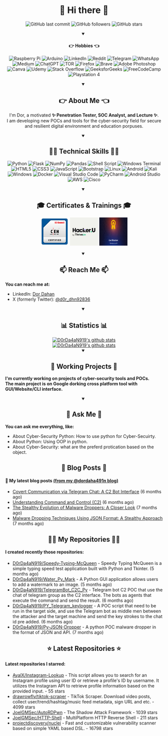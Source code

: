 
<h1 align="center">👋 Hi there 👋</h1>

<div id="TagsGithub" align="center">
    <p id="badgesTagsGithub">
        <img src="https://img.shields.io/github/last-commit/D0rDa4aN919/D0rDa4aN919?label=updated" alt="GitHub last commit">
        <img src="https://img.shields.io/github/followers/D0rDa4aN919?label=GitHub%20followers" alt="GitHub followers">
        <img src="https://img.shields.io/github/stars/D0rDa4aN919?label=GitHub%20stars" alt="GitHub stars">
    </p>
</div>

<div id="love" align="center">
    <details open>
        <summary><h4 align="center">👉 Hobbies 👈</h4></summary>
        <p id="badgeslove">
            <img src="https://img.shields.io/badge/-RaspberryPi-C51A4A?style=for-the-badge&logo=Raspberry-Pi" alt="Raspberry Pi">
            <img src="https://img.shields.io/badge/-Arduino-00979D?style=for-the-badge&logo=Arduino&logoColor=white" alt="Arduino">
            <img src="https://img.shields.io/badge/linkedin-%230077B5.svg?style=for-the-badge&logo=linkedin&logoColor=white" alt="LinkedIn">
            <img src="https://img.shields.io/badge/Reddit-%23FF4500.svg?style=for-the-badge&logo=Reddit&logoColor=white" alt="Reddit">
            <img src="https://img.shields.io/badge/Telegram-2CA5E0?style=for-the-badge&logo=telegram&logoColor=white" alt="Telegram">
            <img src="https://img.shields.io/badge/WhatsApp-25D366?style=for-the-badge&logo=whatsapp&logoColor=white" alt="WhatsApp">
            <img src="https://img.shields.io/badge/Brave-FB542B?style=for-the-badge&logo=Brave&logoColor=white" alt="Medium">
            <img src="https://img.shields.io/badge/chatGPT-74aa9c?style=for-the-badge&logo=openai&logoColor=white" alt="ChatGPT">
            <img src="https://img.shields.io/badge/tor-%237E4798.svg?style=for-the-badge&logo=tor-project&logoColor=white" alt="TOR">
            <img src="https://img.shields.io/badge/Firefox-FF7139?style=for-the-badge&logo=Firefox-Browser&logoColor=white" alt="Firefox">
            <img src="https://img.shields.io/badge/Brave-FB542B?style=for-the-badge&logo=Brave&logoColor=white" alt="Brave">
            <img src="https://img.shields.io/badge/adobe%20photoshop-%2331A8FF.svg?style=for-the-badge&logo=adobe%20photoshop&logoColor=white" alt="Adobe Photoshop">
            <img src="https://img.shields.io/badge/Canva-%2300C4CC.svg?style=for-the-badge&logo=Canva&logoColor=white" alt="Canva">
            <img src="https://img.shields.io/badge/Kali-268BEE?style=for-the-badge&logo=kalilinux&logoColor=white" alt="Udemy">
            <img src="https://img.shields.io/badge/-Stackoverflow-FE7A16?style=for-the-badge&logo=stack-overflow&logoColor=white" alt="Stack Overflow">
            <img src="https://img.shields.io/badge/GeeksforGeeks-gray?style=for-the-badge&logo=geeksforgeeks&logoColor=35914c" alt="GeeksforGeeks">
            <img src="https://img.shields.io/badge/Freecodecamp-%23123.svg?&style=for-the-badge&logo=freecodecamp&logoColor=green" alt="FreeCodeCamp">
            <img src="https://img.shields.io/badge/Playstation%204-003791?style=for-the-badge&logo=playstation-4&logoColor=white" alt="Playstation 4">
        </p>
    </details>
</div>

<div id="about_me" align="center">
    <details open>
    <summary><h2 align="center">👉 About Me 👈</h2></summary>
    <p id="badgesTagsLang">I'm Dor, a motivated <b>✨ Penetration Tester, SOC Analyst, and Lecture ✨</b>.<br>
    I am developing new POCs and tools for the cyber-security field for secure and resilient digital environment and education porpuses.
    </p>
    </details>
</div>

<div id="techskill" align="center">
    <details open>
        <summary><h2>🧑‍💻 Technical Skills 🧑‍💻</h2></summary>
        <p id="TechnicalSkill">
            <img src="https://img.shields.io/badge/python-3670A0?style=for-the-badge&logo=python&logoColor=ffdd54" alt="Python">
            <img src="https://img.shields.io/badge/flask-%23000.svg?style=for-the-badge&logo=flask&logoColor=white" alt="Flask">
            <img src="https://img.shields.io/badge/numpy-%23013243.svg?style=for-the-badge&logo=numpy&logoColor=white" alt="NumPy">
            <img src="https://img.shields.io/badge/pandas-%23150458.svg?style=for-the-badge&logo=pandas&logoColor=white" alt="Pandas">
            <img src="https://img.shields.io/badge/shell_script-%23121011.svg?style=for-the-badge&logo=gnu-bash&logoColor=white" alt="Shell Script">
            <img src="https://img.shields.io/badge/Windows%20Terminal-%234D4D4D.svg?style=for-the-badge&logo=windows-terminal&logoColor=white" alt="Windows Terminal">
            <img src="https://img.shields.io/badge/html5-%23E34F26.svg?style=for-the-badge&logo=html5&logoColor=white" alt="HTML5">
            <img src="https://img.shields.io/badge/css3-%231572B6.svg?style=for-the-badge&logo=css3&logoColor=white" alt="CSS3">
            <img src="https://img.shields.io/badge/javascript-%23323330.svg?style=for-the-badge&logo=javascript&logoColor=%23F7DF1E" alt="JavaScript">
            <img src="https://img.shields.io/badge/bootstrap-%238511FA.svg?style=for-the-badge&logo=bootstrap&logoColor=whiteaa" alt="Bootstrap">
            <img src="https://img.shields.io/badge/Linux-FCC624?style=for-the-badge&logo=linux&logoColor=black" alt="Linux">
            <img src="https://img.shields.io/badge/Android-3DDC84?style=for-the-badge&logo=android&logoColor=white" alt="Android">
            <img src="https://img.shields.io/badge/-KUbuntu-%230079C1?style=for-the-badge&logo=kubuntu&logoColor=white" alt="Kali">
            <img src="https://img.shields.io/badge/Windows-0078D6?style=for-the-badge&logo=windows&logoColor=white" alt="Windows">
            <img src="https://img.shields.io/badge/docker-%230db7ed.svg?style=for-the-badge&logo=docker&logoColor=white" alt="Docker">
            <img src="https://img.shields.io/badge/Visual%20Studio%20Code-0078d7.svg?style=for-the-badge&logo=visual-studio-code&logoColor=white" alt="Visual Studio Code">
            <img src="https://img.shields.io/badge/pycharm-143?style=for-the-badge&logo=pycharm&logoColor=black&color=black&labelColor=green" alt="PyCharm">
            <img src="https://img.shields.io/badge/Android%20Studio-3DDC84.svg?style=for-the-badge&logo=android-studio&logoColor=white" alt="Android Studio">
            <img src="https://img.shields.io/badge/AWS-%23FF9900.svg?style=for-the-badge&logo=amazon-aws&logoColor=white" alt="AWS">
            <img src="https://img.shields.io/badge/cisco-%23049fd9.svg?style=for-the-badge&logo=cisco&logoColor=black" alt="Cisco">
        </p>
    </details>
</div>

<div id="certificates_div" align="center">
    <details open>
        <summary align="center"><h2 align="center">🎓 Certificates & Trainings 🎓</h2></summary>
        <p id="certificates">
            <a href="https://aspen.eccouncil.org/Home" target="_blank"><img src="/assets/badges/ceh_logo.png" alt="Certified Ethical Hacker (CEH)" width="90px" height="90px"></a>
            <a href="https://aspen.eccouncil.org/Home" target="_blank"><img src="/assets/badges/HACKERU.png" alt="HackerU Theoretical Certificate" width="90px" height="90px"></a>
            <a href="https://aspen.eccouncil.org/Home" target="_blank"><img src="/assets/badges/TAPT.png" alt="ThriveDx Arena Penetration Tester Practical Certificate (TAPT)" width="90px" height="90px"></a>
        </p>
    </details>
</div>

<div id="reach_me">
    <details open>
        <summary align="center"><h2 align="center">📫 Reach Me 📫</h2></summary>
        <p><b>You can reach me at:</b>
        <ul>
            <li> LinkedIn: <a href="https://www.linkedin.com/in/dor-dahan-b44655154/" target="_blank">Dor Dahan</a></li>
            <li> X (formerly Twitter): <a href="https://twitter.com/d0r_dhn92836" target="_blank">@d0r_dhn92836</a></li>
        </ul>
        </p>
    </details>
</div>

<div id="statistics_div" align="center">
    <details open>
        <summary align="center"><h2 align="center">📊 Statistics 📊</h2></summary>
            <a href="https://github-readme-stats.vercel.app/api?username=D0rDa4aN919&show_icons=true&theme=cobalt" target="_blank"><img src="https://github-readme-stats.vercel.app/api?username=D0rDa4aN919&show_icons=true&theme=radical" alt="D0rDa4aN919's github stats"></a><br>
            <a href="https://github-readme-stats.vercel.app/api/top-langs/?username=D0rDa4aN919&layout=compact" target="_blank"><img src="https://github-readme-stats.vercel.app/api/top-langs/?username=D0rDa4aN919&layout=compact" alt="D0rDa4aN919's github stats"></a>
    </details>
</div>

<div id="working_repositories" >
    <details open>
        <summary align="center"><h2 align="center">👷 Working Projects 👷</h2></summary>
        <p id="workingrepositories"><b>
        I'm currently working on projects of cyber-security tools and POCs.<br>
        The main project is on Google dorking cross platform tool with GUI/Website/CLI interface.
        </b></p>
    </details>
</div>


<div id="ask_me">
    <details open>
        <summary align="center"><h2 align="center">💬 Ask Me 💬</h2></summary>
        <p id="askMe"><b>You can ask me everything, like:</b></p>
        <ul>
            <li>About Cyber-Security Python: How to use python for Cyber-Secuirty.</li>
            <li>About Python: Using OOP in python.</li>
            <li>About Cyber-Security: what are the preferd protication based on the object.</li>
        </ul>
    </details>
</div>


<h2 align="center">📖 Blog Posts 📖</h2>


#### 📖 My latest blog posts [(from my @dordaha491n blog)](https://medium.com/@dordaha491n)
- [Covert Communication via Telegram Chat: A C2 Bot Interface](https://medium.com/@dordaha491n/covert-communication-via-telegram-chat-a-c2c-bot-interface-924effbc659e?source=rss-f059f1677bb7------2) (6 months ago)
- [Understanding Command and Control (C2)](https://medium.com/@dordaha491n/understanding-command-and-control-c2c-57cdc78a5216?source=rss-f059f1677bb7------2) (6 months ago)
- [The Stealthy Evolution of Malware Droppers: A Closer Look](https://medium.com/@dordaha491n/the-stealthy-evolution-of-malware-droppers-a-closer-look-cb269722d887?source=rss-f059f1677bb7------2) (7 months ago)
- [Malware Dropping Techniques Using JSON Format: A Stealthy Approach](https://medium.com/@dordaha491n/malware-dropping-techniques-using-json-format-a-stealthy-approach-afbf8c00023d?source=rss-f059f1677bb7------2) (7 months ago)


<h2 align="center">👨‍💻 My Repositories 👨‍💻</h2>


#### I created recently those repositories:

- [D0rDa4aN919/Speedy-Typing-McQueen](https://github.com/D0rDa4aN919/Speedy-Typing-McQueen) - Speedy Typing McQueen is a simple typing speed test application built with Python and Tkinter. (5 months ago)
- [D0rDa4aN919/Water_Py_Mark](https://github.com/D0rDa4aN919/Water_Py_Mark) - A Python GUI application allows users to add a watermark to an image. (5 months ago)
- [D0rDa4aN919/TelegramBot_C2C_Py](https://github.com/D0rDa4aN919/TelegramBot_C2C_Py) - Telegram bot C2 POC that use the chat of telegram group as the C2 interface. The bots as agents that execute the command and send the result. (6 months ago)
- [D0rDa4aN919/PY_Telegram_keylogger](https://github.com/D0rDa4aN919/PY_Telegram_keylogger) - A POC script that need to be run in the target side, and use the Telegram bot as middle men between the attacker and the target machine and send the key strokes to the chat id pre added. (6 months ago)
- [D0rDa4aN919/Py-JSON-Dropper](https://github.com/D0rDa4aN919/Py-JSON-Dropper) - A python POC malware dropper in the format of JSON and API. (7 months ago)


<h2 align="center">⭐ Latest Repositories ⭐</h2>

#### Latest repositories I starred:

- [AyalX/Instagram-Lookup](https://github.com/AyalX/Instagram-Lookup) - This script allows you to search for an Instagram profile using user ID or retrieve a profile&#39;s ID by username. It utilizes the Instagram API to retrieve profile information based on the provided input. - 55 stars
- [drawrowfly/tiktok-scraper](https://github.com/drawrowfly/tiktok-scraper) - TikTok Scraper. Download video posts, collect user/trend/hashtag/music feed metadata, sign URL and etc. - 4099 stars
- [JoelGMSec/AutoRDPwn](https://github.com/JoelGMSec/AutoRDPwn) - The Shadow Attack Framework - 1039 stars
- [JoelGMSec/HTTP-Shell](https://github.com/JoelGMSec/HTTP-Shell) - MultiPlatform HTTP Reverse Shell - 211 stars
- [projectdiscovery/nuclei](https://github.com/projectdiscovery/nuclei) - Fast and customizable vulnerability scanner based on simple YAML based DSL. - 16798 stars
